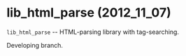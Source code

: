 lib\_html\_parse (2012\_11\_07)
===============================

`lib_html_parse` -- HTML-parsing library with tag-searching.

Developing branch.
